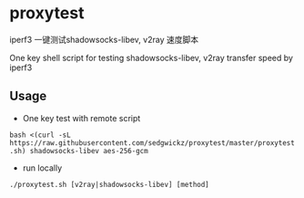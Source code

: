 # proxytest

iperf3 一键测试shadowsocks-libev, v2ray 速度脚本

One key shell script for testing shadowsocks-libev, v2ray transfer speed by iperf3

## Usage

- One key test with remote script

`bash <(curl -sL https://raw.githubusercontent.com/sedgwickz/proxytest/master/proxytest.sh) shadowsocks-libev aes-256-gcm`

- run locally

`./proxytest.sh [v2ray|shadowsocks-libev] [method]`

